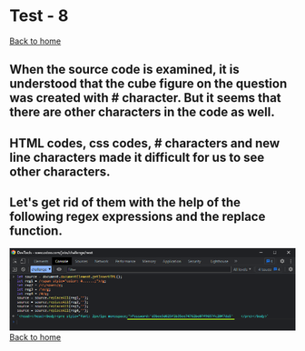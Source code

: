 # Test - 8  
[Back to home](../readme.md)  
## When the source code is examined, it is understood that the cube figure on the question was created with # character. But it seems that there are other characters in the code as well.  
## HTML codes, css codes, # characters and new line characters made it difficult for us to see other characters.  
## Let's get rid of them with the help of the following regex expressions and the replace function.  
![Hint](./img/test8-01.png)  
[Back to home](../readme.md)
